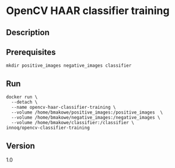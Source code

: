 # OpenCV HAAR classifier training

## Description


## Prerequisites
```
mkdir positive_images negative_images classifier
```

## Run
```
docker run \
  --detach \
  --name opencv-haar-classifier-training \
  --volume /home/bmakowe/positive_images:/positive_images  \
  --volume /home/bmakowe/negative_images:/negative_images \
  --volume /home/bmakowe/classifier:/classifier \
innoq/opencv-classifier-training
```

## Version
1.0

